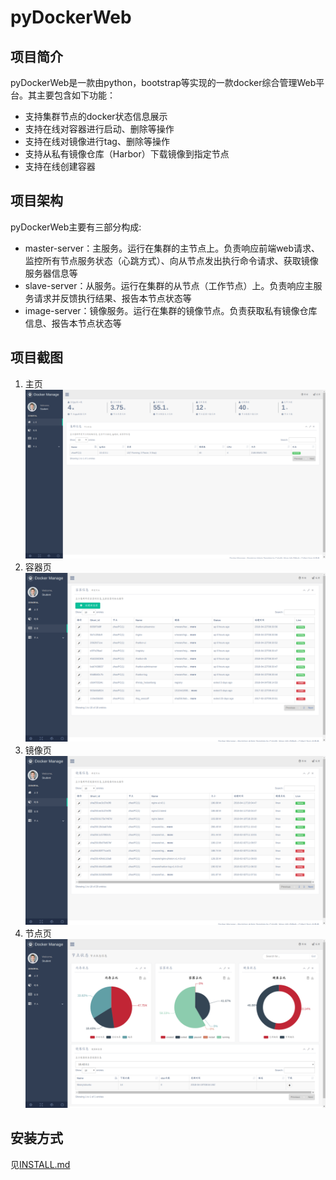 # pyDockerWeb
## 项目简介
pyDockerWeb是一款由python，bootstrap等实现的一款docker综合管理Web平台。其主要包含如下功能：
- 支持集群节点的docker状态信息展示
- 支持在线对容器进行启动、删除等操作
- 支持在线对镜像进行tag、删除等操作
- 支持从私有镜像仓库（Harbor）下载镜像到指定节点
- 支持在线创建容器   

## 项目架构
pyDockerWeb主要有三部分构成:
- master-server：主服务。运行在集群的主节点上。负责响应前端web请求、监控所有节点服务状态（心跳方式）、向从节点发出执行命令请求、获取镜像服务器信息等
- slave-server：从服务。运行在集群的从节点（工作节点）上。负责响应主服务请求并反馈执行结果、报告本节点状态等
- image-server：镜像服务。运行在集群的镜像节点。负责获取私有镜像仓库信息、报告本节点状态等


## 项目截图
1. 主页
![](https://github.com/zhaopengyue/readMePicture/blob/master/pyDockerWeb/index.png?raw=true)
2. 容器页
![](https://github.com/zhaopengyue/readMePicture/blob/master/pyDockerWeb/container.png?raw=true)
3. 镜像页
![](https://github.com/zhaopengyue/readMePicture/blob/master/pyDockerWeb/image.png?raw=true)
4. 节点页
![](https://github.com/zhaopengyue/readMePicture/blob/master/pyDockerWeb/node.png?raw=true)

## 安装方式
见[INSTALL.md](https://github.com/zhaopengyue/pyDockerWeb/blob/master/INSTALL.md)
